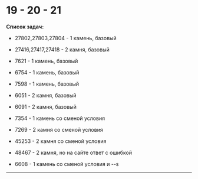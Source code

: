 # 19 - 20 - 21  

**Список задач:**  

- 27802,27803,27804 - 1 камень, базовый  
- 27416,27417,27418 - 2 камня, базовый  

- 7621 - 1 камень, базовый  
- 6754 - 1 камень, базовый  
- 7598 - 1 камень, базовый  
- 6051 - 2 камня, базовый  
- 6091 - 2 камня, базовый  

- 7354 - 1 камень со сменой условия  
- 7269 - 2 камня со сменой условия  
- 45253 - 2 камня со сменой условия  
- 48467 - 2 камня, но на сайте ответ с ошибкой  

- 6608 - 1 камень со сменой условия и --s  

---  
